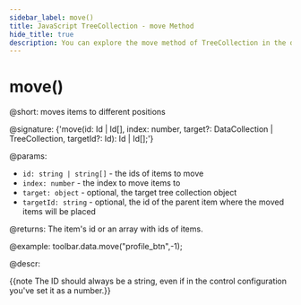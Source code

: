 ```yaml
---
sidebar_label: move()
title: JavaScript TreeCollection - move Method 
hide_title: true
description: You can explore the move method of TreeCollection in the documentation of the DHTMLX JavaScript UI library. Browse developer guides and API reference, try out code examples and live demos, and download a free 30-day evaluation version of DHTMLX Suite 7.
---
```

 
# move()

@short: moves items to different positions

@signature: {'move(id: Id | Id[], index: number, target?: DataCollection | TreeCollection, targetId?: Id): Id | Id[];'}

@params:
- `id: string | string[]` - the ids of items to move
- `index: number` - the index to move items to
- `target: object` - optional, the target tree collection object
- `targetId: string` - optional, the id of the parent item where the moved items will be placed

@returns:
The item's id or an array with ids of items.

@example:
toolbar.data.move("profile_btn",-1);

@descr:

{{note The ID should always be a string, even if in the control configuration you've set it as a number.}}
